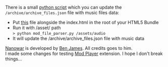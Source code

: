 There is a small [python script](https://github.com/selimanac/modplayer-html5-example/blob/master/mod_file_parser.py) which you can update the `/archive/archive_files.json` file with music files data:

* Put [this](https://github.com/selimanac/modplayer-html5-example/blob/master/mod_file_parser.py) file alongside the index.html in the root of your HTML5 Bundle
* Run it with /asset/ path  
    `> python mod_file_parser.py /assets/audio`
* It will update the /archive/archive_files.json file with music data	

[Nanowar](https://github.com/benjames-171/defold-games) is developed by [Ben James](https://twitter.com/BenJames171). All credits goes to him.  
I made some changes for testing [Mod Player](https://github.com/selimanac/defold-modplayer) extension. I hope I don't break things...



